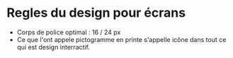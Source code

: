 # Regles du design pour écrans
- Corps de police optimal : 16 / 24 px
- Ce que l'ont appele pictogramme en printe s'appelle icône dans tout ce qui est design interractif.
